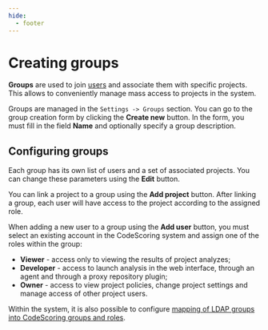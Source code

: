 ```yaml
---
hide:
  - footer
---
```


# Creating groups

**Groups** are used to join [users](/on-premise/how-to/users.en) and associate them with specific projects. This allows to conveniently manage mass access to projects in the system.

Groups are managed in the `Settings -> Groups` section. You can go to the group creation form by clicking the **Create new** button. In the form, you must fill in the field **Name** and optionally specify a group description.

## Configuring groups

Each group has its own list of users and a set of associated projects. You can change these parameters using the **Edit** button.

You can link a project to a group using the **Add project** button. After linking a group, each user will have access to the project according to the assigned role.

When adding a new user to a group using the **Add user** button, you must select an existing account in the CodeScoring system and assign one of the roles within the group:

- **Viewer** - access only to viewing the results of project analyzes;
- **Developer** - access to launch analysis in the web interface, through an agent and through a proxy repository plugin;
- **Owner** - access to view project policies, change project settings and manage access of other project users.

Within the system, it is also possible to configure [mapping of LDAP groups into CodeScoring groups and roles](/on-premise/how-to/ldap-settings.en/#mapping-ldap-groups-to-codescoring-groups-and-roles).